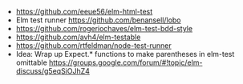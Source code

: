 - https://github.com/eeue56/elm-html-test
- Elm test runner https://github.com/benansell/lobo
- https://github.com/rogeriochaves/elm-test-bdd-style
- https://github.com/avh4/elm-testable
- https://github.com/rtfeldman/node-test-runner
- Idea: Wrap up Expect.* functions to make parentheses in elm-test omittable https://groups.google.com/forum/#!topic/elm-discuss/g5eqSiOJhZ4
